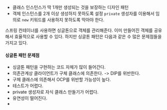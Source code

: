 
- 클래스 인스턴스가 딱 1개만 생성되는 것을 보장하는 디자인 패턴
- 객체 인스턴스를 2개 이상 생성하지 못하도록 설정
  `private` 생성자를 이용해서 임의로 `new` 키워드를 사용하지 못하도록 막아야 한다.


스프링 컨테이너를 사용하면 싱글톤으로 객체를 관리해준다.
이미 만들어진 객체를 공유해서 효율적으로 사용할 수 있다. 하지만 싱글톤 패턴은 다음과 같은 수 많은 문제점들을 가지고 있다.

#### 싱글톤 패턴 문제점 

- 싱글톤 패턴을 구현하는 코드 자체가 많이 들어간다.
- 의존관계상 클라이언트가 구체 클래스에 의존한다. -> DIP를 위반한다.
- 구체 클래스에 의존해서 OCP를 위반할 가능성이 높다.
- 테스트가 어렵다.
- private 생성자로 자식 클래스 만들기가 어렵다.
- 유연성이 떨어진다.
- 